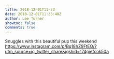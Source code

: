 ```yaml
---
title: 2018-12-01T11-33
date: 2018-12-01T11:33:48Z
author: Lee Turner
showtoc: false
comments: true
---
```


Snuggles with this beautiful pup this weekend https://www.instagram.com/p/Bq18hZ9FtEQ/?utm_source=ig_twitter_share&igshid=174gjefcok50a

